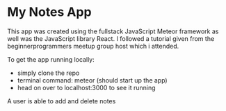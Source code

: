 # My Notes App

This app was created using the fullstack JavaScript Meteor framework as well was the JavaScript library React. I followed a tutorial given from the beginnerprogrammers meetup group host which i attended.

To get the app running locally: 
- simply clone the repo
- terminal command: meteor (should start up the app)
- head on over to localhost:3000 to see it running

A user is able to add and delete notes